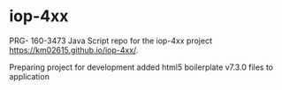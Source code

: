 # iop-4xx
PRG- 160-3473 Java Script repo for the iop-4xx project
https://km02615.github.io/iop-4xx/.

Preparing project for development
added html5 boilerplate v7.3.0 files to application
